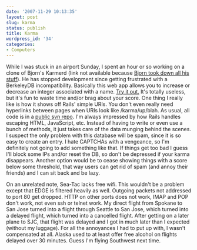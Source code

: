 ```yaml
---
date: '2007-11-29 10:13:35'
layout: post
slug: karma
status: publish
title: Karma
wordpress_id: '34'
categories:
- Computers
---
```


While I was stuck in an airport Sunday, I spent an hour or so working on a clone of Bjorn's Karmerd (link not available because [Bjorn took down all his stuff](http://www.tipling.com/)). He has stopped development since getting frustrated with a BerkeleyDB incompatibility. Basically this web app allows you to increase or decrease an integer associated with a name. [Try it out.](/karma/) It's totally useless, but it's fun to waste time and/or brag about your score. One thing I really like is how it shows off Rails' simple URIs. You don't even really need hyperlinks between pages when URIs look like /karma/up/blah. As usual, all code is in a [public svn repo](/repos/karma/). I'm always impressed by how Rails handles escaping HTML, JavaScript, etc. Instead of having to write or even use a bunch of methods, it just takes care of the data munging behind the scenes. I suspect the only problem with this database will be spam, since it is so easy to create an entry. I hate CAPTCHAs with a vengeance, so I'm definitely not going to add something like that. If things get too bad I guess I'll block some IPs and/or reset the DB, so don't be depressed if your karma disappears. Another option would be to cease showing things with a score below some threshold, that way users can get rid of spam (and annoy their friends) and I can sit back and be lazy. 

On an unrelated note, Sea-Tac lacks free wifi. This wouldn't be a problem except that EDGE is filtered heavily as well. Outgoing packets not addressed to port 80 get dropped. HTTP on other ports does not work, IMAP and POP don't work, not even ssh or telnet work. My direct flight from Spokane to San Jose turned into a flight through Seattle to San Jose, which turned into a delayed flight, which turned into a cancelled flight. After getting on a later plane to SJC, that flight was delayed and I got in much later than I expected (without my luggage). For all the annoyances I had to put up with, I wasn't compensated at all. Alaska used to at least offer free alcohol on flights delayed over 30 minutes. Guess I'm flying Southwest next time.

